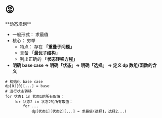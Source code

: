 # 😡

<!-- <KnowledgeTree direction="H" type="mindmap" :collapsedLevel='2'/> -->

<MarkdownCard>
**动态规划**  

- 一般形式： 求最值
- 核心： 穷举
  - 特点： 存在 **「重叠子问题」**
  - 具备  **「最优子结构」**
  - 列出正确的  **「状态转移方程」**
- **明确 base case -> 明确「状态」-> 明确「选择」 -> 定义 dp 数组/函数的含义**

```
# 初始化 base case
dp[0][0][...] = base
# 进行状态转移
for 状态1 in 状态1的所有取值：
    for 状态2 in 状态2的所有取值：
        for ...
            dp[状态1][状态2][...] = 求最值(选择1，选择2...)
```
</MarkdownCard>

<vTalk />